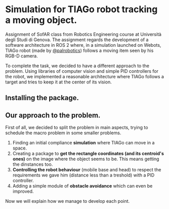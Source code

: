 # Simulation for TIAGo robot tracking a moving object.
Assignment of SofAR class from Robotics Engineering course at Università degli Studi di Genova. The assignment regards the development of a software architecture in ROS 2 where, in a simulation launched on Webots, TIAGo robot (made by [@palrobotics](https://pal-robotics.com/robots/tiago)) follows a moving item seen by his RGB-D camera.

To complete the task, we decided to have a different approach to the problem. Using libraries of computer vision and simple PID controllers for the robot, we implemented a reasonable architecture where TIAGo follows a target and tries to keep it at the center of its vision.

## Installing the package.

## Our approach to the problem.
First of all, we decided to split the problem in main aspects, trying to schedule the macro problem in some smaller problems.
1. Finding an initial compliance __simulation__ where TIAGo can move in a space.
2. Creating a package to __get the rectangle coordinates (and its centroid's ones)__ on the image where the object seems to be. This means getting the dinstances too.
3. __Controlling the robot behaviour__ (mobile base and head) to respect the requirements we gave him (distance less than a treshold) with a PID controller.
4. Adding a simple module of __obstacle avoidance__ which can even be improved.

Now we will explain how we manage to develop each point. 

#
